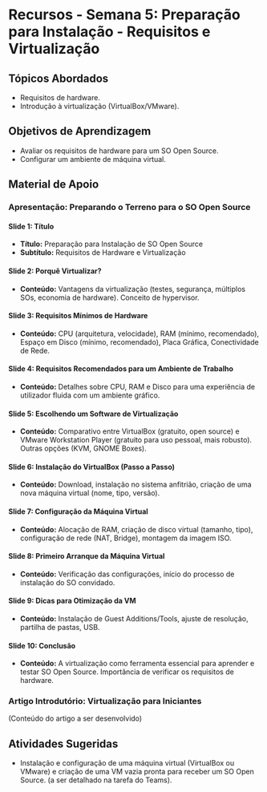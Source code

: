 # Recursos - Semana 5: Preparação para Instalação - Requisitos e Virtualização

## Tópicos Abordados
*   Requisitos de hardware.
*   Introdução à virtualização (VirtualBox/VMware).

## Objetivos de Aprendizagem
*   Avaliar os requisitos de hardware para um SO Open Source.
*   Configurar um ambiente de máquina virtual.

## Material de Apoio

### Apresentação: Preparando o Terreno para o SO Open Source

#### Slide 1: Título
*   **Título:** Preparação para Instalação de SO Open Source
*   **Subtítulo:** Requisitos de Hardware e Virtualização

#### Slide 2: Porquê Virtualizar?
*   **Conteúdo:** Vantagens da virtualização (testes, segurança, múltiplos SOs, economia de hardware). Conceito de hypervisor.

#### Slide 3: Requisitos Mínimos de Hardware
*   **Conteúdo:** CPU (arquitetura, velocidade), RAM (mínimo, recomendado), Espaço em Disco (mínimo, recomendado), Placa Gráfica, Conectividade de Rede.

#### Slide 4: Requisitos Recomendados para um Ambiente de Trabalho
*   **Conteúdo:** Detalhes sobre CPU, RAM e Disco para uma experiência de utilizador fluida com um ambiente gráfico.

#### Slide 5: Escolhendo um Software de Virtualização
*   **Conteúdo:** Comparativo entre VirtualBox (gratuito, open source) e VMware Workstation Player (gratuito para uso pessoal, mais robusto). Outras opções (KVM, GNOME Boxes).

#### Slide 6: Instalação do VirtualBox (Passo a Passo)
*   **Conteúdo:** Download, instalação no sistema anfitrião, criação de uma nova máquina virtual (nome, tipo, versão).

#### Slide 7: Configuração da Máquina Virtual
*   **Conteúdo:** Alocação de RAM, criação de disco virtual (tamanho, tipo), configuração de rede (NAT, Bridge), montagem da imagem ISO.

#### Slide 8: Primeiro Arranque da Máquina Virtual
*   **Conteúdo:** Verificação das configurações, início do processo de instalação do SO convidado.

#### Slide 9: Dicas para Otimização da VM
*   **Conteúdo:** Instalação de Guest Additions/Tools, ajuste de resolução, partilha de pastas, USB.

#### Slide 10: Conclusão
*   **Conteúdo:** A virtualização como ferramenta essencial para aprender e testar SO Open Source. Importância de verificar os requisitos de hardware.

### Artigo Introdutório: Virtualização para Iniciantes

(Conteúdo do artigo a ser desenvolvido)

## Atividades Sugeridas
*   Instalação e configuração de uma máquina virtual (VirtualBox ou VMware) e criação de uma VM vazia pronta para receber um SO Open Source. (a ser detalhado na tarefa do Teams).

